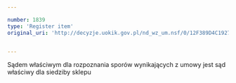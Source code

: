 ```yaml
---

number: 1839
type: 'Register item'
original_uri: 'http://decyzje.uokik.gov.pl/nd_wz_um.nsf/0/12F389D4C1927D36C12576B70038A7A3?OpenDocument'


---
```


Sądem właściwym dla rozpoznania sporów wynikających z umowy jest sąd właściwy dla siedziby sklepu
